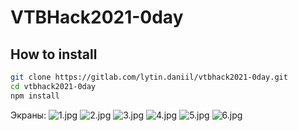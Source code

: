 # VTBHack2021-0day

## How to install

```bash
git clone https://gitlab.com/lytin.daniil/vtbhack2021-0day.git
cd vtbhack2021-0day
npm install
```
Экраны:
![1.jpg](./1.jpg)
![2.jpg](./2.jpg)
![3.jpg](./3.jpg)
![4.jpg](./4.jpg)
![5.jpg](./5.jpg)
![6.jpg](./6.jpg)
